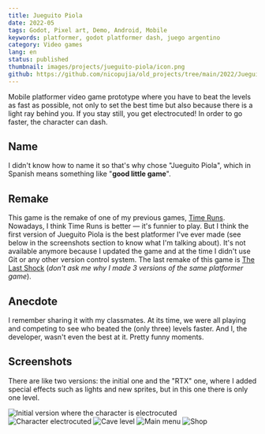 ```yaml
---
title: Jueguito Piola
date: 2022-05
tags: Godot, Pixel art, Demo, Android, Mobile
keywords: platformer, godot platformer dash, juego argentino
category: Video games
lang: en
status: published
thumbnail: images/projects/jueguito-piola/icon.png
github: https://github.com/nicopujia/old_projects/tree/main/2022/Jueguito%20Piola
---
```


Mobile platformer video game prototype where you have to beat the levels as fast as possible, not only to set the best time but also because there is a light ray behind you. If you stay still, you get electrocuted! In order to go faster, the character can dash.

## Name

I didn't know how to name it so that's why chose "Jueguito Piola", which in Spanish means something like "**good little game**".

## Remake

This game is the remake of one of my previous games, [Time Runs]({filename}/time-runs.md). Nowadays, I think Time Runs is better — it's funnier to play. But I think the first version of Jueguito Piola is the best platformer I've ever made (see below in the screenshots section to know what I'm talking about). It's not available anymore because I updated the game and at the time I didn't use Git or any other version control system. The last remake of this game is [The Last Shock]({filename}/the-last-shock.md) (*don't ask me why I made 3 versions of the same platformer game*).

## Anecdote

I remember sharing it with my classmates. At its time, we were all playing and competing to see who beated the (only three) levels faster. And I, the developer, wasn't even the best at it. Pretty funny moments.

## Screenshots

There are like two versions: the initial one and the "RTX" one, where I added special effects such as lights and new sprites, but in this one there is only one level.

![Initial version where the character is electrocuted]({static}/images/projects/jueguito-piola/electrocuted-old.jpg)
![Character electrocuted]({static}/images/projects/jueguito-piola/electrocuted.jpg)
![Cave level]({static}/images/projects/jueguito-piola/cave-level.jpg)
![Main menu]({static}/images/projects/jueguito-piola/main-menu.jpg)
![Shop]({static}/images/projects/jueguito-piola/shop.jpg)
